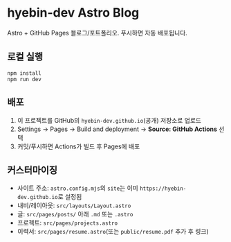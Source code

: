# hyebin-dev Astro Blog

Astro + GitHub Pages 블로그/포트폴리오. 푸시하면 자동 배포됩니다.

## 로컬 실행
```
npm install
npm run dev
```

## 배포
1) 이 프로젝트를 GitHub의 `hyebin-dev.github.io`(공개) 저장소로 업로드
2) Settings → Pages → Build and deployment → **Source: GitHub Actions** 선택
3) 커밋/푸시하면 Actions가 빌드 후 Pages에 배포

## 커스터마이징
- 사이트 주소: `astro.config.mjs`의 `site`는 이미 `https://hyebin-dev.github.io`로 설정됨
- 내비/레이아웃: `src/layouts/Layout.astro`
- 글: `src/pages/posts/` 아래 `.md` 또는 `.astro`
- 프로젝트: `src/pages/projects.astro`
- 이력서: `src/pages/resume.astro`(또는 `public/resume.pdf` 추가 후 링크)
